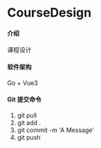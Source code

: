 # CourseDesign

#### 介绍
课程设计

#### 软件架构
Go + Vue3

#### Git 提交命令

1.  git pull
2.  git add .
3.  git commit -m 'A Message'
4.  git push


